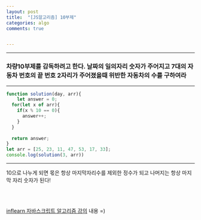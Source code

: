 ```yaml
---
layout: post
title:  "[JS알고리즘] 10부제"
categories: algo 
comments: true


---
```






---

### 차량10부제를 감독하려고 한다. 날짜의 일의자리 숫자가 주어지고 7대의 자동차 번호의 끝 번호 2자리가 주어졌을때 위반한 자동차의 수를 구하여라

---

~~~javascript
function solution(day, arr){
	let answer = 0;
  for(let x of arr){
    if(x % 10 == 0){
      answer++;
    }
  }
  
  return answer;
}
let arr = [25, 23, 11, 47, 53, 17, 33];
console.log(solution(3, arr))
~~~





---

10으로 나누게 되면 몫은 항상 마지막자리수를 제외한 정수가 되고 나머지는 항상 마지막 자리 숫자가 된다!



<br>

<br>

[inflearn 자바스크립트 알고리즘 강의](https://www.inflearn.com/course/%EC%9E%90%EB%B0%94%EC%8A%A4%ED%81%AC%EB%A6%BD%ED%8A%B8-%EC%95%8C%EA%B3%A0%EB%A6%AC%EC%A6%98-%EB%AC%B8%EC%A0%9C%ED%92%80%EC%9D%B4/dashboard) 내용 =)


